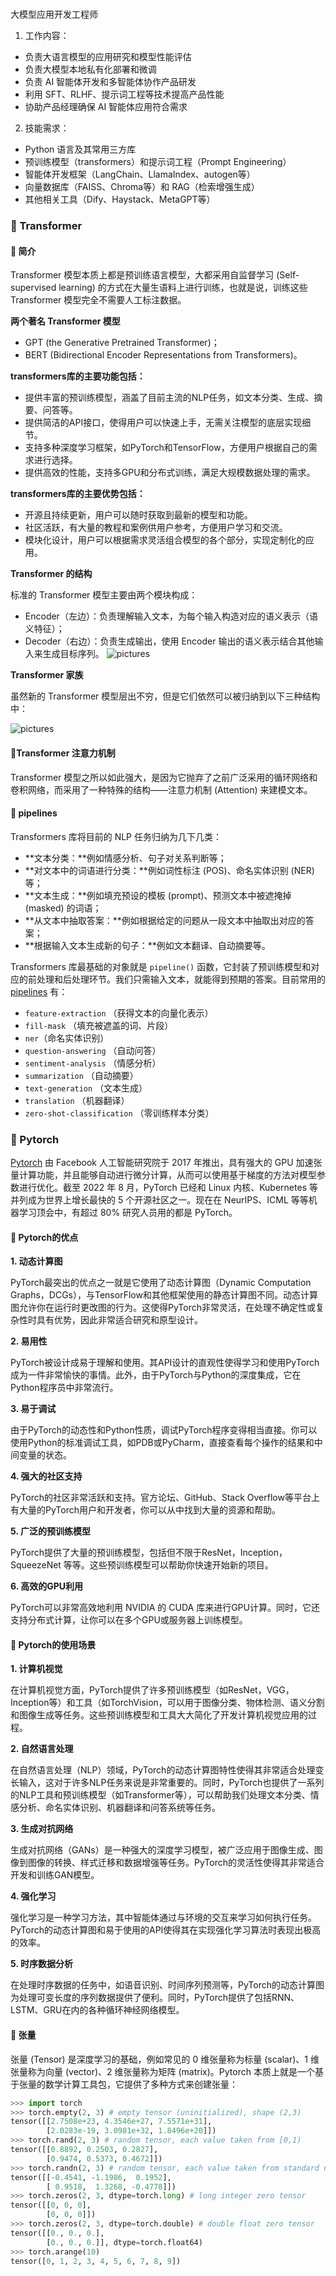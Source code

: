 # 

大模型应用开发工程师

1. 工作内容：

* 负责大语言模型的应用研究和模型性能评估
* 负责大模型本地私有化部署和微调
* 负责 AI 智能体开发和多智能体协作产品研发
* 利用 SFT、RLHF、提示词工程等技术提高产品性能
* 协助产品经理确保 AI 智能体应用符合需求

2. 技能需求：

* Python 语言及其常用三方库
* 预训练模型（transformers）和提示词工程（Prompt Engineering）
* 智能体开发框架（LangChain、LlamaIndex、autogen等）
* 向量数据库（FAISS、Chroma等）和 RAG（检索增强生成）
* 其他相关工具（Dify、Haystack、MetaGPT等）





### 🍞 Transformer

#### 🎯 简介

Transformer 模型本质上都是预训练语言模型，大都采用自监督学习 (Self-supervised learning) 的方式在大量生语料上进行训练，也就是说，训练这些 Transformer 模型完全不需要人工标注数据。



**两个著名 Transformer 模型**

* GPT (the Generative Pretrained Transformer)；
* BERT (Bidirectional Encoder Representations from Transformers)。



**transformers库的主要功能包括：**

- 提供丰富的预训练模型，涵盖了目前主流的NLP任务，如文本分类、生成、摘要、问答等。
- 提供简洁的API接口，使得用户可以快速上手，无需关注模型的底层实现细节。
- 支持多种深度学习框架，如PyTorch和TensorFlow，方便用户根据自己的需求进行选择。
- 提供高效的性能，支持多GPU和分布式训练，满足大规模数据处理的需求。

**transformers库的主要优势包括：**

- 开源且持续更新，用户可以随时获取到最新的模型和功能。
- 社区活跃，有大量的教程和案例供用户参考，方便用户学习和交流。
- 模块化设计，用户可以根据需求灵活组合模型的各个部分，实现定制化的应用。



**Transformer 的结构**

标准的 Transformer 模型主要由两个模块构成：

* Encoder（左边）：负责理解输入文本，为每个输入构造对应的语义表示（语义特征）；
* Decoder（右边）：负责生成输出，使用 Encoder 输出的语义表示结合其他输入来生成目标序列。
![pictures](../pictures/transformer.png)

**Transformer 家族**

虽然新的 Transformer 模型层出不穷，但是它们依然可以被归纳到以下三种结构中：

![pictures](../pictures/transformer-family.png)


####  🎯Transformer 注意力机制

Transformer 模型之所以如此强大，是因为它抛弃了之前广泛采用的循环网络和卷积网络，而采用了一种特殊的结构——注意力机制 (Attention) 来建模文本。



#### 🎯 pipelines

Transformers 库将目前的 NLP 任务归纳为几下几类：

- **文本分类：**例如情感分析、句子对关系判断等；
- **对文本中的词语进行分类：**例如词性标注 (POS)、命名实体识别 (NER) 等；
- **文本生成：**例如填充预设的模板 (prompt)、预测文本中被遮掩掉 (masked) 的词语；
- **从文本中抽取答案：**例如根据给定的问题从一段文本中抽取出对应的答案；
- **根据输入文本生成新的句子：**例如文本翻译、自动摘要等。

Transformers 库最基础的对象就是 `pipeline()` 函数，它封装了预训练模型和对应的前处理和后处理环节。我们只需输入文本，就能得到预期的答案。目前常用的 [pipelines](https://huggingface.co/docs/transformers/main_classes/pipelines) 有：

- `feature-extraction` （获得文本的向量化表示）
- `fill-mask` （填充被遮盖的词、片段）
- `ner`（命名实体识别）
- `question-answering` （自动问答）
- `sentiment-analysis` （情感分析）
- `summarization` （自动摘要）
- `text-generation` （文本生成）
- `translation` （机器翻译）
- `zero-shot-classification` （零训练样本分类）



### 🍞 Pytorch

[Pytorch](https://pytorch.org/) 由 Facebook 人工智能研究院于 2017 年推出，具有强大的 GPU 加速张量计算功能，并且能够自动进行微分计算，从而可以使用基于梯度的方法对模型参数进行优化。截至 2022 年 8 月，PyTorch 已经和 Linux 内核、Kubernetes 等并列成为世界上增长最快的 5 个开源社区之一。现在在 NeurIPS、ICML 等等机器学习顶会中，有超过 80% 研究人员用的都是 PyTorch。

#### 🎯 Pytorch的优点

**1. 动态计算图**

PyTorch最突出的优点之一就是它使用了动态计算图（Dynamic Computation Graphs，DCGs），与TensorFlow和其他框架使用的静态计算图不同。动态计算图允许你在运行时更改图的行为。这使得PyTorch非常灵活，在处理不确定性或复杂性时具有优势，因此非常适合研究和原型设计。

**2. 易用性**

PyTorch被设计成易于理解和使用。其API设计的直观性使得学习和使用PyTorch成为一件非常愉快的事情。此外，由于PyTorch与Python的深度集成，它在Python程序员中非常流行。

**3. 易于调试**

由于PyTorch的动态性和Python性质，调试PyTorch程序变得相当直接。你可以使用Python的标准调试工具，如PDB或PyCharm，直接查看每个操作的结果和中间变量的状态。

**4. 强大的社区支持**

PyTorch的社区非常活跃和支持。官方论坛、GitHub、Stack Overflow等平台上有大量的PyTorch用户和开发者，你可以从中找到大量的资源和帮助。

**5. 广泛的预训练模型**

PyTorch提供了大量的预训练模型，包括但不限于ResNet，Inception，SqueezeNet 等等。这些预训练模型可以帮助你快速开始新的项目。

**6. 高效的GPU利用**

PyTorch可以非常高效地利用 NVIDIA 的 CUDA 库来进行GPU计算。同时，它还支持分布式计算，让你可以在多个GPU或服务器上训练模型。

#### 🎯 Pytorch的使用场景

**1. 计算机视觉**

在计算机视觉方面，PyTorch提供了许多预训练模型（如ResNet，VGG，Inception等）和工具（如TorchVision，可以用于图像分类、物体检测、语义分割和图像生成等任务。这些预训练模型和工具大大简化了开发计算机视觉应用的过程。

**2. 自然语言处理**

在自然语言处理（NLP）领域，PyTorch的动态计算图特性使得其非常适合处理变长输入，这对于许多NLP任务来说是非常重要的。同时，PyTorch也提供了一系列的NLP工具和预训练模型（如Transformer等），可以帮助我们处理文本分类、情感分析、命名实体识别、机器翻译和问答系统等任务。

**3. 生成对抗网络**

生成对抗网络（GANs）是一种强大的深度学习模型，被广泛应用于图像生成、图像到图像的转换、样式迁移和数据增强等任务。PyTorch的灵活性使得其非常适合开发和训练GAN模型。

**4. 强化学习**

强化学习是一种学习方法，其中智能体通过与环境的交互来学习如何执行任务。PyTorch的动态计算图和易于使用的API使得其在实现强化学习算法时表现出极高的效率。

**5. 时序数据分析**

在处理时序数据的任务中，如语音识别、时间序列预测等，PyTorch的动态计算图为处理可变长度的序列数据提供了便利。同时，PyTorch提供了包括RNN、LSTM、GRU在内的各种循环神经网络模型。




#### 🎯 张量

张量 (Tensor) 是深度学习的基础，例如常见的 0 维张量称为标量 (scalar)、1 维张量称为向量 (vector)、2 维张量称为矩阵 (matrix)。Pytorch 本质上就是一个基于张量的数学计算工具包，它提供了多种方式来创建张量：



```python
>>> import torch
>>> torch.empty(2, 3) # empty tensor (uninitialized), shape (2,3)
tensor([[2.7508e+23, 4.3546e+27, 7.5571e+31],
        [2.0283e-19, 3.0981e+32, 1.8496e+20]])
>>> torch.rand(2, 3) # random tensor, each value taken from [0,1)
tensor([[0.8892, 0.2503, 0.2827],
        [0.9474, 0.5373, 0.4672]])
>>> torch.randn(2, 3) # random tensor, each value taken from standard normal distribution
tensor([[-0.4541, -1.1986,  0.1952],
        [ 0.9518,  1.3268, -0.4778]])
>>> torch.zeros(2, 3, dtype=torch.long) # long integer zero tensor
tensor([[0, 0, 0],
        [0, 0, 0]])
>>> torch.zeros(2, 3, dtype=torch.double) # double float zero tensor
tensor([[0., 0., 0.],
        [0., 0., 0.]], dtype=torch.float64)
>>> torch.arange(10)
tensor([0, 1, 2, 3, 4, 5, 6, 7, 8, 9])
```



